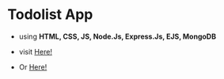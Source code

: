 # Todolist App

- using **HTML, CSS, JS, Node.Js, Express.Js, EJS, MongoDB**

- visit  <a href="https://todolist-app-abdallah.onrender.com"> Here! </a>

- Or [Here!](https://kind-ruby-narwhal-kilt.cyclic.app/)
